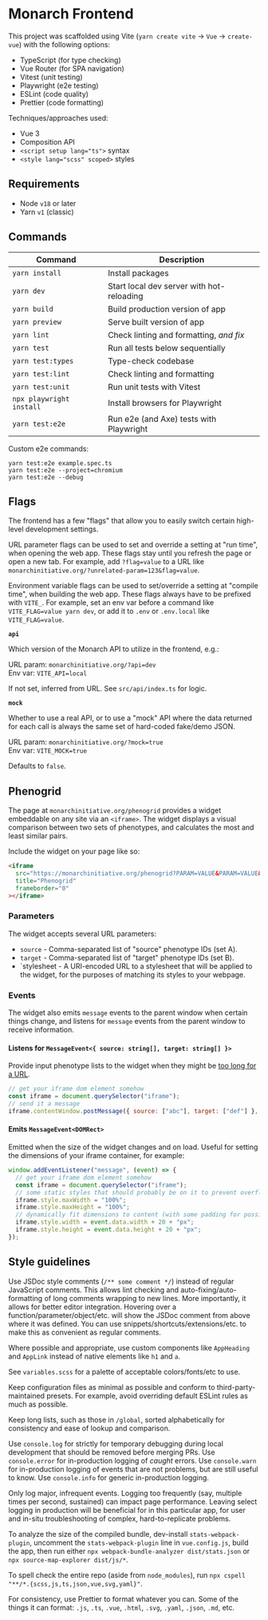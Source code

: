 # Monarch Frontend

This project was scaffolded using Vite (`yarn create vite` → `Vue` → `create-vue`) with the following options:

- TypeScript (for type checking)
- Vue Router (for SPA navigation)
- Vitest (unit testing)
- Playwright (e2e testing)
- ESLint (code quality)
- Prettier (code formatting)

Techniques/approaches used:

- Vue 3
- Composition API
- `<script setup lang="ts">` syntax
- `<style lang="scss" scoped>` styles

## Requirements

- Node `v18` or later
- Yarn `v1` (classic)

## Commands

| Command                  | Description                               |
| ------------------------ | ----------------------------------------- |
| `yarn install`           | Install packages                          |
| `yarn dev`               | Start local dev server with hot-reloading |
| `yarn build`             | Build production version of app           |
| `yarn preview`           | Serve built version of app                |
| `yarn lint`              | Check linting and formatting, _and fix_   |
| `yarn test`              | Run all tests below sequentially          |
| `yarn test:types`        | Type-check codebase                       |
| `yarn test:lint`         | Check linting and formatting              |
| `yarn test:unit`         | Run unit tests with Vitest                |
| `npx playwright install` | Install browsers for Playwright           |
| `yarn test:e2e`          | Run e2e (and Axe) tests with Playwright   |

Custom e2e commands:

```
yarn test:e2e example.spec.ts
yarn test:e2e --project=chromium
yarn test:e2e --debug
```

## Flags

The frontend has a few "flags" that allow you to easily switch certain high-level development settings.

URL parameter flags can be used to set and override a setting at "run time", when opening the web app.
These flags stay until you refresh the page or open a new tab.
For example, add `?flag=value` to a URL like `monarchinitiative.org/?unrelated-param=123&flag=value`.

Environment variable flags can be used to set/override a setting at "compile time", when building the web app.
These flags always have to be prefixed with `VITE_`.
For example, set an env var before a command like `VITE_FLAG=value yarn dev`, or add it to `.env` or `.env.local` like `VITE_FLAG=value`.

**`api`**

Which version of the Monarch API to utilize in the frontend, e.g.:

URL param: `monarchinitiative.org/?api=dev`  
Env var: `VITE_API=local`

If not set, inferred from URL.
See `src/api/index.ts` for logic.

**`mock`**

Whether to use a real API, or to use a "mock" API where the data returned for each call is always the same set of hard-coded fake/demo JSON.

URL param: `monarchinitiative.org/?mock=true`  
Env var: `VITE_MOCK=true`

Defaults to `false`.

## Phenogrid

The page at `monarchinitiative.org/phenogrid` provides a widget embeddable on any site via an `<iframe>`.
The widget displays a visual comparison between two sets of phenotypes, and calculates the most and least similar pairs.

Include the widget on your page like so:

```html
<iframe
  src="https://monarchinitiative.org/phenogrid?PARAM=VALUE&PARAM=VALUE&PARAM=VALUE"
  title="Phenogrid"
  frameborder="0"
></iframe>
```

### Parameters

The widget accepts several URL parameters:

- `source` - Comma-separated list of "source" phenotype IDs (set A).
- `target` - Comma-separated list of "target" phenotype IDs (set B).
- `stylesheet - A URI-encoded URL to a stylesheet that will be applied to the widget, for the purposes of matching its styles to your webpage.

### Events

The widget also emits `message` events to the parent window when certain things change, and listens for `message` events from the parent window to receive information.

#### Listens for `MessageEvent<{ source: string[], target: string[] }>`

Provide input phenotype lists to the widget when they might be [too long for a URL](https://www.google.com/search?q=max+url+length).

```js
// get your iframe dom element somehow
const iframe = document.querySelector("iframe");
// send it a message
iframe.contentWindow.postMessage({ source: ["abc"], target: ["def"] }, "*");
```

#### Emits `MessageEvent<DOMRect>`

Emitted when the size of the widget changes and on load.
Useful for setting the dimensions of your iframe container, for example:

```js
window.addEventListener("message", (event) => {
  // get your iframe dom element somehow
  const iframe = document.querySelector("iframe");
  // some static styles that should probably be on it to prevent overflow
  iframe.style.maxWidth = "100%";
  iframe.style.maxHeight = "100%";
  // dynamically fit dimensions to content (with some padding for possible scroll bars)
  iframe.style.width = event.data.width + 20 + "px";
  iframe.style.height = event.data.height + 20 + "px";
});
```

## Style guidelines

Use JSDoc style comments (`/** some comment */`) instead of regular JavaScript comments.
This allows lint checking and auto-fixing/auto-formatting of long comments wrapping to new lines.
More importantly, it allows for better editor integration.
Hovering over a function/parameter/object/etc. will show the JSDoc comment from above where it was defined.
You can use snippets/shortcuts/extensions/etc. to make this as convenient as regular comments.

Where possible and appropriate, use custom components like `AppHeading` and `AppLink` instead of native elements like `h1` and `a`.

See `variables.scss` for a palette of acceptable colors/fonts/etc to use.

Keep configuration files as minimal as possible and conform to third-party-maintained presets.
For example, avoid overriding default ESLint rules as much as possible.

Keep long lists, such as those in `/global`, sorted alphabetically for consistency and ease of lookup and comparison.

Use `console.log` for strictly for temporary debugging during local development that should be removed before merging PRs.
Use `console.error` for in-production logging of _caught_ errors.
Use `console.warn` for in-production logging of events that are not problems, but are still useful to know.
Use `console.info` for generic in-production logging.

Only log major, infrequent events.
Logging too frequently (say, multiple times per second, sustained) can impact page performance.
Leaving select logging in production will be beneficial for in this particular app, for user and in-situ troubleshooting of complex, hard-to-replicate problems.

To analyze the size of the compiled bundle, dev-install `stats-webpack-plugin`, uncomment the `stats-webpack-plugin` line in `vue.config.js`, build the app, then run either `npx webpack-bundle-analyzer dist/stats.json` or `npx source-map-explorer dist/js/*`.

To spell check the entire repo (aside from `node_modules`), run `npx cspell "**/*.{scss,js,ts,json,vue,svg,yaml}"`.

For consistency, use Prettier to format whatever you can.
Some of the things it can format: `.js`, `.ts`, `.vue`, `.html`, `.svg`, `.yaml`, `.json`, `.md`, etc.
